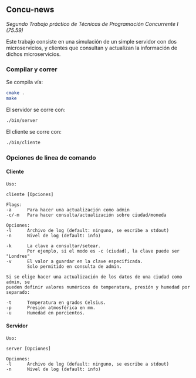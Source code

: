 ## Concu-news

*Segundo Trabajo práctico de Técnicas de Programación Concurrente I (75.59)*

Este trabajo consiste en una simulación de un simple servidor con dos
microservicios, y clientes que consultan y actualizan la información de dichos
microservicios.


### Compilar y correr

Se compila vía:

```bash
cmake .
make
```

El servidor se corre con:

```bash
./bin/server
```

El cliente se corre con:

```bash
./bin/cliente
```

### Opciones de linea de comando

#### Cliente

```
Uso:

cliente [Opciones]

Flags:
-a      Para hacer una actualización como admin
-c/-m   Para hacer consulta/actualización sobre ciudad/moneda

Opciones:
-l      Archivo de log (default: ninguno, se escribe a stdout)
-n      Nivel de log (default: info)

-k      La clave a consultar/setear.
        Por ejemplo, si el modo es -c (ciudad), la clave puede ser "Londres"
-v      El valor a guardar en la clave especificada.
        Solo permitido en consulta de admin.

Si se elige hacer una actualización de los datos de una ciudad como admin, se
pueden definir valores numéricos de temperatura, presión y humedad por separado:

-t      Temperatura en grados Celsius.
-p      Presión atmosférica en mm.
-u      Humedad en porcientos.
```


#### Servidor

```
Uso:

server [Opciones]

Opciones:
-l      Archivo de log (default: ninguno, se escribe a stdout)
-n      Nivel de log (default: info)
```
